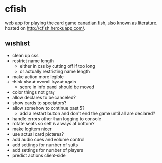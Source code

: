 # cfish

web app for playing the card game [canadian fish, also known as literature](https://www.pagat.com/quartet/literature.html). hosted on http://cfish.herokuapp.com/.

## wishlist

- clean up css
- restrict name length
  - either in css by cutting off if too long
  - or actually restricting name length
- make action more legible
- think about overall layout again
  - score in info panel should be moved
- color things not gray
- allow declares to be canceled?
- show cards to spectators?
- allow somehow to continue past 5?
  - add a restart button and don't end the game until all are declared?
- handle errors other than logging to console
- rotate seats so self is always at bottom?
- make logitem nicer
- use actual card pictures?
- add audio cues and volume control
- add settings for number of suits
- add settings for number of players
- predict actions client-side
